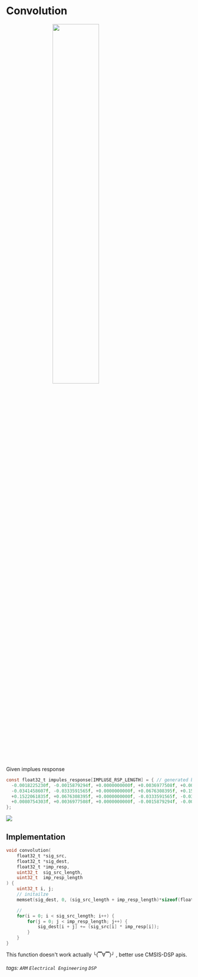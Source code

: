 
<!-- 
<img src="https://latex.codecogs.com/gif.latex?" /> 

<img src="https://render.githubusercontent.com/render/math?math=e^{i \pi} = -1">
-->

<!-- 

<img src="https://render.githubusercontent.com/render/math?math=\LARGE XXX" />

-->

 

# Convolution



<img  style="display: block; margin-left: auto; margin-right: auto; width: 50%;" src="https://render.githubusercontent.com/render/math?math=\LARGE y[n] = \sum^{\infty}_{i = - \infty} x[i]h[n - i]" />

<br/><br/>

Given implues response
```c
const float32_t impules_response[IMPLUSE_RSP_LENGTH] = { // generated by Matlab
  -0.0018225230f, -0.0015879294f, +0.0000000000f, +0.0036977508f, +0.0080754303f, +0.0085302217f, -0.0000000000f, -0.0173976984f,
  -0.0341458607f, -0.0333591565f, +0.0000000000f, +0.0676308395f, +0.1522061835f, +0.2229246956f, +0.2504960933f, +0.2229246956f,
  +0.1522061835f, +0.0676308395f, +0.0000000000f, -0.0333591565f, -0.0341458607f, -0.0173976984f, -0.0000000000f, +0.0085302217f,
  +0.0080754303f, +0.0036977508f, +0.0000000000f, -0.0015879294f, -0.0018225230f
};
```

![](https://i.imgur.com/IcVvyju.png)



## Implementation

```c
void convolution(
    float32_t *sig_src,
    float32_t *sig_dest,
    float32_t *imp_resp,
    uint32_t  sig_src_length,
    uint32_t  imp_resp_length
) {
    uint32_t i, j;
    // initailze
    memset(sig_dest, 0, (sig_src_length + imp_resp_length)*sizeof(float32_t));

    //
    for(i = 0; i < sig_src_length; i++) {
        for(j = 0; j < imp_resp_length; j++) {
            sig_dest[i + j] += (sig_src[i] * imp_resp[i]);
        }
    }
}
```

This function doesn't work actually ╰(▔∀▔)╯ , better use CMSIS-DSP apis.










###### tags: `ARM` `Electrical Engineering` `DSP`
